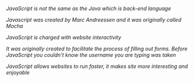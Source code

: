 _JavaScript is not the same as the Java which is back-end language_

_Javascript was created by  Marc Andreessen and it was originally called Mocha_

_JavaScript is charged with website interactivity_

_It was originally created to facilitate the process of filling out forms. Before JavaScript you couldn't know the username you are typing was taken_

_JavaScript allows websites to run faster, it makes site more interesting and enjoyable_

